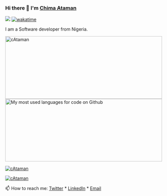 ### Hi there 👋 I'm [Chima Ataman](https://www.linkedin.com/in/chima-ataman-a64462175/)   

[![](https://enkahcw3aqjzlyp.m.pipedream.net/?key=gh-cAtaman&label=visitors&color=grey&style=flat)](https://github.com/cAtaman) 
[![wakatime](https://wakatime.com/badge/user/841f74da-da14-4037-90ad-7d415a5e5ec0.svg?style=default)](https://wakatime.com/@cAtaman)

I am a Software developer from Nigeria.

<div>
  <p>
    <img height="200" width=500 align="center" src="https://github-readme-stats-cataman.vercel.app/api?username=cAtaman&show_icons=true&locale=en&default&count_private=true&theme=react" alt="cAtaman" />
<!--     <img height="160" align="center" src="https://github-readme-stats-cataman.vercel.app/api/top-langs/?username=cAtaman&layout=compact&count_private=true&theme=react" alt="My most used languages for code on Github" /> -->
    <img height="200" width=500 align="center" src="https://github-readme-stats.vercel.app/api/wakatime?username=cAtaman&layout=compact&langs_count=10&display_format=percent&custom_title=Language%20Stats&count_private=true&theme=react" alt="My most used languages for code on Github" />
  </p>
  <p>
    <a href="https://github-readme-streak-stats.herokuapp.com/?user=cAtaman&theme=blood-dark&background=000000" target=”_blank”>
      <img align="center" src="https://github-readme-streak-stats.herokuapp.com/?user=cAtaman&theme=blood-dark&background=000000" alt="cAtaman" />
    </a>
  </p>
</div>

<p align="left">
  <a href="https://github-profile-trophy-cataman.vercel.app/?username=cAtaman&theme=flat&no-bg=true" target=”_blank”>
    <img src="https://github-profile-trophy-cataman.vercel.app/?username=cAtaman&theme=flat&no-bg=true" alt="cAtaman"/>
  </a>
</p>

📫 How to reach me: [Twitter](https://twitter.com/johnkantius) * [LinkedIn](https://www.linkedin.com/in/chima-ataman-a64462175/) * [Email](mailto:chimaataman@gmail.com)
